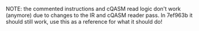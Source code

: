 NOTE: the commented instructions and cQASM read logic don't work (anymore) due
to changes to the IR and cQASM reader pass. In 7ef963b it should still work,
use this as a reference for what it should do!
